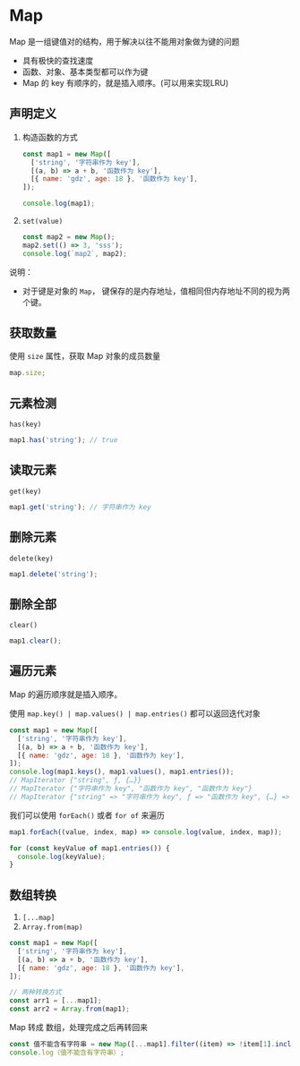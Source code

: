 # Map

Map 是一组键值对的结构，用于解决以往不能用对象做为键的问题

- 具有极快的查找速度
- 函数、对象、基本类型都可以作为键
- Map 的 key 有顺序的，就是插入顺序。(可以用来实现LRU)

## 声明定义

1. 构造函数的方式

   ```javascript
   const map1 = new Map([
     ['string', '字符串作为 key'],
     [(a, b) => a + b, '函数作为 key'],
     [{ name: 'gdz', age: 18 }, '函数作为 key'],
   ]);

   console.log(map1);
   ```

2. `set(value)`

   ```javascript
   const map2 = new Map();
   map2.set(() => 3, 'sss');
   console.log(`map2`, map2);
   ```

说明：

- 对于键是对象的 `Map`， 键保存的是内存地址，值相同但内存地址不同的视为两个键。

## 获取数量

使用 `size` 属性，获取 Map 对象的成员数量

```javascript
map.size;
```

## 元素检测

`has(key)`

```javascript
map1.has('string'); // true
```

## 读取元素

`get(key)`

```javascript
map1.get('string'); // 字符串作为 key
```

## 删除元素

`delete(key)`

```javascript
map1.delete('string');
```

## 删除全部

`clear()`

```javascript
map1.clear();
```

## 遍历元素

Map 的遍历顺序就是插入顺序。

使用 `map.key() | map.values() | map.entries()` 都可以返回迭代对象

```javascript
const map1 = new Map([
  ['string', '字符串作为 key'],
  [(a, b) => a + b, '函数作为 key'],
  [{ name: 'gdz', age: 18 }, '函数作为 key'],
]);
console.log(map1.keys(), map1.values(), map1.entries());
// MapIterator {"string", ƒ, {…}}
// MapIterator {"字符串作为 key", "函数作为 key", "函数作为 key"}
// MapIterator {"string" => "字符串作为 key", ƒ => "函数作为 key", {…} => "函数作为 key"}
```

我们可以使用 `forEach()` 或者 `for of` 来遍历

```javascript
map1.forEach((value, index, map) => console.log(value, index, map));

for (const keyValue of map1.entries()) {
  console.log(keyValue);
}
```

## 数组转换

1. `[...map]`
2. `Array.from(map)`

```javascript
const map1 = new Map([
  ['string', '字符串作为 key'],
  [(a, b) => a + b, '函数作为 key'],
  [{ name: 'gdz', age: 18 }, '函数作为 key'],
]);

// 两种转换方式
const arr1 = [...map1];
const arr2 = Array.from(map1);
```

Map 转成 数组，处理完成之后再转回来

```javascript
const 值不能含有字符串 = new Map([...map1].filter((item) => !item[1].includes('字符串')));
console.log（值不能含有字符串）;
```
